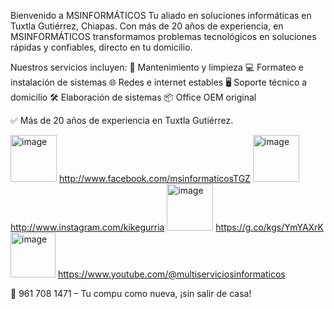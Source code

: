Bienvenido a MSINFORMÁTICOS
Tu aliado en soluciones informáticas en Tuxtla Gutiérrez, Chiapas. Con más de 20 años de experiencia, en MSINFORMÁTICOS transformamos problemas tecnológicos en soluciones rápidas y confiables, directo en tu domicilio.

Nuestros servicios incluyen:
🔧 Mantenimiento y limpieza
💻 Formateo e instalación de sistemas
🌐 Redes e internet estables
🖥️ Soporte técnico a domicilio
🛠️ Elaboración de sistemas
📦 Office OEM original

✅ Más de 20 años de experiencia en Tuxtla Gutiérrez.

<img width="74" height="75" alt="image" src="https://github.com/user-attachments/assets/10ee8fdd-60f1-45fd-aa41-fcdc297279d7"/> http://www.facebook.com/msinformaticosTGZ
<img width="74" height="75" alt="image" src="https://github.com/user-attachments/assets/5bcb78e7-34a9-40df-ad3a-3f96cdb36a76" /> http://www.instagram.com/kikegurria
<img width="74" height="75" alt="image" src="https://github.com/user-attachments/assets/155e56aa-9069-4a0c-9480-a79560683d36" /> https://g.co/kgs/YmYAXrK
<img width="72" height="72" alt="image" src="https://github.com/user-attachments/assets/7ec99151-2852-4ff6-9a04-0a10f6a6310c" /> https://www.youtube.com/@multiserviciosinformaticos



📲 961 708 1471 – Tu compu como nueva, ¡sin salir de casa!
